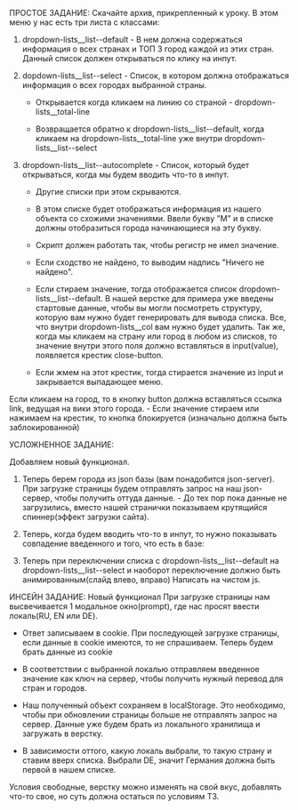 ПРОСТОЕ ЗАДАНИЕ: 
Скачайте архив, прикрепленный к уроку.
В этом меню у нас есть три листа с классами:
1. dropdown-lists__list--default - В нем должна содержаться информация о всех странах и ТОП 3 город каждой из этих стран. Данный список должен открываться по клику на инпут.
2. dopdown-lists__list--select - Список, в котором должна отображаться информация о всех городах выбранной страны. 

    -  Открывается когда кликаем на линию со страной - dropdown-lists__total-line

    -  Возвращается обратно к dropdown-lists__list--default, когда кликаем на dropdown-lists__total-line уже внутри dropdown-lists__list--select
3. dropdown-lists__list--autocomplete - Список, который будет открываться, когда мы будем вводить что-то в инпут.

     - Другие списки при этом скрываются. 

    - В этом списке будет отображаться информация из нашего объекта со схожими значениями. Ввели букву "М" и в списке должны отобразиться города начинающиеся на эту букву. 
    - Cкрипт должен работать так, чтобы регистр не имел значение.
    - Если сходство не найдено, то выводим надпись "Ничего не найдено". 
    - Если стираем значение, тогда отображается список dropdown-lists__list--default.
В нашей верстке для примера уже введены стартовые данные, чтобы вы могли посмотреть структуру, которую вам нужно будет генерировать для вывода списка. Все, что внутри dropdown-lists__col вам нужно будет удалить.
Так же, когда мы кликаем на страну или город в любом из списков, то значение внутри этого поля должно вставляться в input(value), появляется крестик close-button. 
    - Если жмем на этот крестик, тогда стирается значение из input и закрывается выпадающее меню.

Если кликаем на город, то в кнопку button должна вставляться ссылка link, ведущая на вики этого города. 
    - Если значение стираем или нажимаем на крестик, то кнопка блокируется (изначально должна быть заблокированной)





УСЛОЖНЕННОЕ ЗАДАНИЕ: 




Добавляем новый функционал.


1. Теперь берем города из json базы (вам понадобится json-server). При загрузке страницы будем отправлять запрос на наш json-сервер, чтобы получить оттуда данные. - До тех пор пока данные не загрузились, вместо нашей странички показываем крутящийся спиннер(эффект загрузки сайта).



2. Теперь, когда будем вводить что-то в инпут, то нужно показывать совпадение введенного и того, что есть в базе:








3. Теперь при переключении списка с dropdown-lists__list--default на dropdown-lists__list--select и наоборот переключение должно быть анимированным(слайд влево, вправо) Написать на чистом js.

ИНСЕЙН ЗАДАНИЕ: 
Новый функционал
При загрузке страницы нам высвечивается 1 модальное окно(prompt), где нас просят ввести локаль(RU, EN или DE).
- Ответ записываем в cookie. При последующей загрузке страницы, если данные в cookie имеются, то не спрашиваем. Теперь будем брать данные из cookie

- В соответствии с выбранной локалью отправляем введенное значение как ключ на сервер, чтобы получить нужный перевод для стран и городов.

- Наш полученный объект сохраняем в localStorage. Это необходимо, чтобы при обновлении страницы больше не отправлять запрос на сервер. Данные уже будем брать из локального хранилища и загружать в верстку.

- В зависимости оттого, какую локаль выбрали, то такую страну и ставим вверх списка. Выбрали DE, значит Германия должна быть первой в нашем списке.



Условия свободные, верстку можно изменять на свой вкус, добавлять что-то свое, но суть должна остаться по условиям ТЗ.